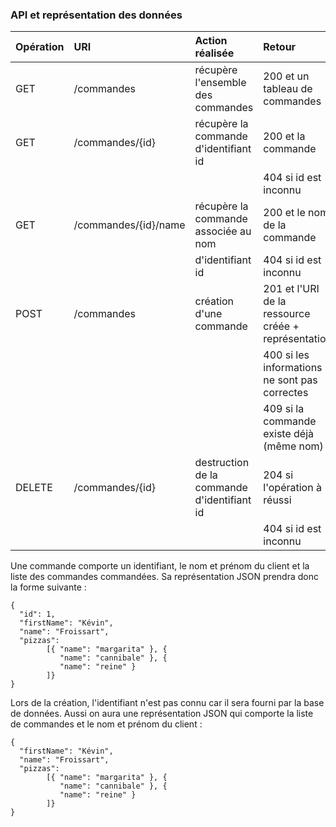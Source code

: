 ### API et représentation des données

| Opération | URI         | Action réalisée                               | Retour                                        |
|:----------|:------------|:----------------------------------------------|:----------------------------------------------|
| GET       | /commandes | récupère l'ensemble des commandes          | 200 et un tableau de commandes               |
| GET       | /commandes/{id} | récupère la commande d'identifiant id  | 200 et la commande                           |
|           |             |                                               | 404 si id est inconnu                         |
| GET       | /commandes/{id}/name | récupère la commande associée au nom    | 200 et le nom de la commande                 |
|           |             | d'identifiant id                              | 404 si id est inconnu                         |
| POST      | /commandes | création d'une commande                     | 201 et l'URI de la ressource créée + représentation |
|           |             |                                               | 400 si les informations ne sont pas correctes |
|           |             |                                               | 409 si la commande existe déjà (même nom)    |
| DELETE    | /commandes/{id} | destruction de la commande d'identifiant id | 204 si l'opération à réussi                   |
|           |             |                                               | 404 si id est inconnu                         |


Une commande comporte un identifiant, le nom et prénom du client et la liste des commandes commandées. 
Sa représentation JSON prendra donc la forme suivante :

    {
	  "id": 1,
      "firstName": "Kévin",
      "name": "Froissart",
      "pizzas":
      		[{ "name": "margarita" }, { 
	  		   "name": "cannibale" }, {
	  		   "name": "reine" }
	  		]}
	}

Lors de la création, l'identifiant n'est pas connu car il sera fourni
par la base de données. Aussi on aura une
représentation JSON qui comporte la liste de commandes et le nom et prénom du client :

	{
      "firstName": "Kévin",
      "name": "Froissart",
      "pizzas":
      		[{ "name": "margarita" }, { 
	  		   "name": "cannibale" }, {
	  		   "name": "reine" }
	  		]}
	}
